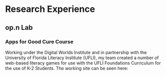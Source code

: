 <script lang="ts">
  import ImageCard from '$lib/components/ImageCard.svelte';
</script>

# Research Experience

## op.n Lab

### Apps for Good Cure Course

Working under the Digital Worlds Institute and in partnership with the University of Florida Literacy Institute (UFLI), my team created a number of web-based literacy games for use with the UFLI Foundations Curriculum for the use of K-2 Students. The working site can be seen here:

<!-- https://research.dwi.ufl.edu/op.n/file/pd7py49630t41lba/ -->
<ImageCard
    title="UFLI Games"
    alt="UFLI Games screenshot"
    img='$lib/content/e-portfolio/research-experience/ufli-games.png'
/>
